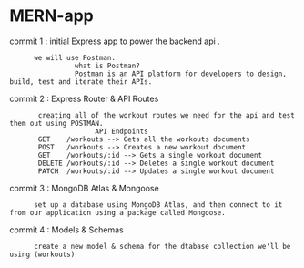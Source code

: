# MERN-app

commit 1 : initial Express app to power the backend api .
          
          we will use Postman.
                    what is Postman?
                    Postman is an API platform for developers to design, build, test and iterate their APIs.
    
          
          
          
          
commit 2 : Express Router & API Routes




           creating all of the workout routes we need for the api and test them out using POSTMAN.
                         API Endpoints
           GET    /workouts --> Gets all the workouts documents
           POST   /workouts --> Creates a new workout document 
           GET    /workouts/:id --> Gets a single workout document
           DELETE /workouts/:id --> Deletes a single workout document
           PATCH  /workouts/:id --> Updates a single workout document
           
commit 3 : MongoDB Atlas & Mongoose
                               
          set up a database using MongoDB Atlas, and then connect to it from our application using a package called Mongoose.

commit 4 : Models & Schemas

          create a new model & schema for the dtabase collection we'll be using (workouts)
